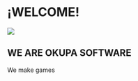 
<p style="text-align:center">
  <H1>¡WELCOME!</H1>
   <img src="https://user-images.githubusercontent.com/91082053/134040345-e32f7f9d-7cc1-4acb-bca5-1bc76c0b22bc.jpeg">
  <H2>WE ARE OKUPA SOFTWARE</H2>
  We make games
</p>








